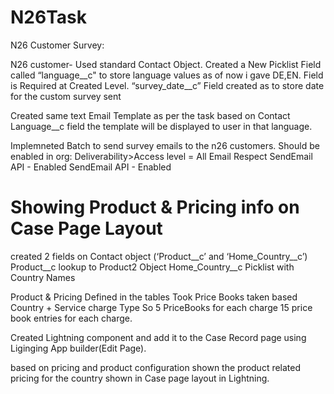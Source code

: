 # N26Task

N26 Customer Survey:

N26 customer- Used standard Contact Object.
Created a New Picklist Field called “language__c" to store language values as of now i gave DE,EN.
Field is Required at Created Level.
“survey_date__c” Field created as to store date for the custom survey sent

Created same text Email Template as per the task
   based on Contact Language__c field the template will be displayed to user in that language.
   
Implemneted Batch to send survey emails to the n26 customers.
Should be enabled in org:
Deliverability>Access level = All Email
Respect SendEmail API - Enabled
SendEmail API - Enabled

Showing Product & Pricing info on Case Page Layout
===============
created 2 fields on Contact object (‘Product__c’ and ‘Home_Country__c’)
Product__c lookup to Product2 Object
Home_Country__c Picklist with Country Names

Product & Pricing Defined in the tables
Took Price Books taken based Country + Service charge Type 
So 5 PriceBooks for each charge
15 price book entries for each charge.

Created Lightning component and add it to the Case Record page using Liginging App builder(Edit Page).

based on pricing and product configuration shown the product related pricing for the country shown in Case page layout in Lightning.
